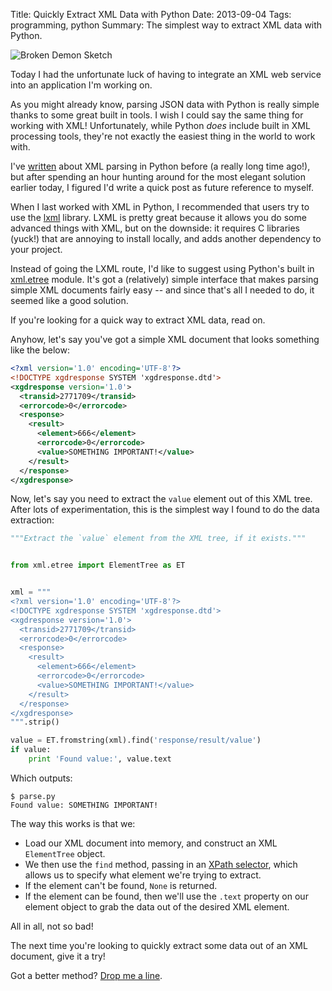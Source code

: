 Title: Quickly Extract XML Data with Python
Date: 2013-09-04
Tags: programming, python
Summary:
    The simplest way to extract XML data with Python.


![Broken Demon Sketch][]


Today I had the unfortunate luck of having to integrate an XML web service into
an application I'm working on.

As you might already know, parsing JSON data with Python is really simple thanks
to some great built in tools.  I wish I could say the same thing for working
with XML!  Unfortunately, while Python *does* include built in XML processing
tools, they're not exactly the easiest thing in the world to work with.

I've [written][] about XML parsing in Python before (a really long time ago!),
but after spending an hour hunting around for the most elegant solution earlier
today, I figured I'd write a quick post as future reference to myself.

When I last worked with XML in Python, I recommended that users try to use the
[lxml][] library.  LXML is pretty great because it allows you do some advanced
things with XML, but on the downside: it requires C libraries (yuck!) that are
annoying to install locally, and adds another dependency to your project.

Instead of going the LXML route, I'd like to suggest using Python's built in
[xml.etree][] module.  It's got a (relatively) simple interface that makes
parsing simple XML documents fairly easy -- and since that's all I needed to do,
it seemed like a good solution.

If you're looking for a quick way to extract XML data, read on.

Anyhow, let's say you've got a simple XML document that looks something like the
below:

```xml
<?xml version='1.0' encoding='UTF-8'?>
<!DOCTYPE xgdresponse SYSTEM 'xgdresponse.dtd'>
<xgdresponse version='1.0'>
  <transid>2771709</transid>
  <errorcode>0</errorcode>
  <response>
    <result>
      <element>666</element>
      <errorcode>0</errorcode>
      <value>SOMETHING IMPORTANT!</value>
    </result>
  </response>
</xgdresponse>
```

Now, let's say you need to extract the `value` element out of this XML tree.
After lots of experimentation, this is the simplest way I found to do the data
extraction:

```python
"""Extract the `value` element from the XML tree, if it exists."""


from xml.etree import ElementTree as ET


xml = """
<?xml version='1.0' encoding='UTF-8'?>
<!DOCTYPE xgdresponse SYSTEM 'xgdresponse.dtd'>
<xgdresponse version='1.0'>
  <transid>2771709</transid>
  <errorcode>0</errorcode>
  <response>
    <result>
      <element>666</element>
      <errorcode>0</errorcode>
      <value>SOMETHING IMPORTANT!</value>
    </result>
  </response>
</xgdresponse>
""".strip()

value = ET.fromstring(xml).find('response/result/value')
if value:
    print 'Found value:', value.text
```

Which outputs:

```console
$ parse.py
Found value: SOMETHING IMPORTANT!
```

The way this works is that we:

- Load our XML document into memory, and construct an XML `ElementTree` object.
- We then use the `find` method, passing in an [XPath selector][], which allows
  us to specify what element we're trying to extract.
- If the element can't be found, `None` is returned.
- If the element can be found, then we'll use the `.text` property on our
  element object to grab the data out of the desired XML element.

All in all, not so bad!

The next time you're looking to quickly extract some data out of an XML
document, give it a try!

Got a better method?  [Drop me a line][].


  [Broken Demon Sketch]: {filename}/images/2013/broken-demon-sketch.png "Broken Demon Sketch"
  [written]: {filename}/articles/2010/basic-xml-parsing-with-python-and-lxml.md "Basic XML Parsing With Python and LXML"
  [lxml]: http://lxml.de/ "Python LXML"
  [xml.etree]: http://docs.python.org/2/library/xml.etree.elementtree.html "Python xml.etree"
  [XPath selector]: http://docs.python.org/2/library/xml.etree.elementtree.html#elementtree-xpath "XPath Selector"
  [Drop me a line]: mailto:r@rdegges.com "Randall Degges' Email"
